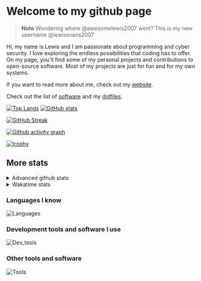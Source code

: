 # Welcome to my github page

> **Note**
> Wondering where @awesomelewis2007 went? This is my new username @lewisevans2007

Hi, my name is Lewis and I am passionate about programming and cyber security. I love exploring the endless possibilities that coding has to offer. On my page, you'll find some of my personal projects and contributions to open-source software. Most of my projects are just for fun and for my own systems.

If you want to read more about me, check out my [website](https://lewisevans2007.github.io/).

Check out the list of [software](https://github.com/lewisevans2007/lewisevans2007/blob/master/software.md) and my [dotfiles](https://github.com/lewisevans2007/dotfiles).

[![Top Langs](https://github-readme-stats.vercel.app/api/top-langs/?username=lewisevans2007&hide=html,css,jupyter%20notebook&langs_count=10&layout=donut&theme=transparent&exclude_repo=GPT-code-repository)](https://github.com/anuraghazra/github-readme-stats) 
[![GitHub stats](https://github-readme-stats.vercel.app/api?username=lewisevans2007&show_icons=true&theme=transparent)](https://github.com/anuraghazra/github-readme-stats)

[![GitHub Streak](https://streak-stats.demolab.com?user=Awesomelewis2007&theme=transparent)](https://git.io/streak-stats)

[![Github activity graph](https://github-readme-activity-graph.vercel.app/graph?username=lewisevans2007&theme=github-compact&area=true)](https://github.com/ashutosh00710/github-readme-activity-graph)

[![trophy](https://github-profile-trophy.vercel.app/?username=lewisevans2007&theme=darkhub)](https://github.com/ryo-ma/github-profile-trophy)

## More stats
<details close>
<summary>Advanced github stats</summary>
<br>
  
![Metrics](https://raw.githubusercontent.com/lewisevans2007/lewisevans2007/master/github-metrics.svg)
  
</details>

<details close>
<summary>Wakatime stats</summary>
<br>

<!--START_SECTION:waka-->

```txt
Python        3 hrs 53 mins   ██████████████░░░░░░░░░░░   56.47 %
Markdown      53 mins         ███▒░░░░░░░░░░░░░░░░░░░░░   12.99 %
Other         25 mins         █▓░░░░░░░░░░░░░░░░░░░░░░░   06.24 %
Makefile      19 mins         █▒░░░░░░░░░░░░░░░░░░░░░░░   04.74 %
JSON          18 mins         █░░░░░░░░░░░░░░░░░░░░░░░░   04.54 %
Text          16 mins         █░░░░░░░░░░░░░░░░░░░░░░░░   04.02 %
Bash          16 mins         █░░░░░░░░░░░░░░░░░░░░░░░░   03.93 %
Batchfile     6 mins          ▒░░░░░░░░░░░░░░░░░░░░░░░░   01.46 %
C++           5 mins          ▒░░░░░░░░░░░░░░░░░░░░░░░░   01.42 %
INI           5 mins          ▒░░░░░░░░░░░░░░░░░░░░░░░░   01.34 %
CSV           4 mins          ▒░░░░░░░░░░░░░░░░░░░░░░░░   01.08 %
YAML          2 mins          ▒░░░░░░░░░░░░░░░░░░░░░░░░   00.69 %
PowerShell    1 min           ░░░░░░░░░░░░░░░░░░░░░░░░░   00.33 %
XML           0 secs          ░░░░░░░░░░░░░░░░░░░░░░░░░   00.21 %
C             0 secs          ░░░░░░░░░░░░░░░░░░░░░░░░░   00.20 %
```

<!--END_SECTION:waka-->
</details>

### Languages I know
![Languages](https://skillicons.dev/icons?i=python,cpp,cs,c,javascript,nodejs,dotnet,bash,css,html,rust)
### Development tools and software I use
![Dev_tools](https://skillicons.dev/icons?i=git,docker,github,googlecloud,vscode,visualstudio,raspberrypi,linux,powershell,replit)
### Other tools and software
![Tools](https://skillicons.dev/icons?i=blender,ps,pr,ai,xd,figma)
